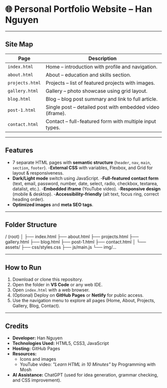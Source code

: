 # 🌐 Personal Portfolio Website – Han Nguyen

---

## Site Map
| Page | Description |
|------|--------------|
| `index.html` | Home – introduction with profile and navigation. |
| `about.html` | About – education and skills section. |
| `projects.html` | Projects – list of featured projects with images. |
| `gallery.html` | Gallery – photo showcase using grid layout. |
| `blog.html` | Blog – blog post summary and link to full article. |
| `post-1.html` | Single post – detailed post with embedded video (iframe). |
| `contact.html` | Contact – full-featured form with multiple input types. |

---

## Features
- 7 separate HTML pages with **semantic structure** (`header`, `nav`, `main`, `section`, `footer`).
-**External CSS** with variables, Flexbox, and Grid for layout & responsiveness.
- **Dark/Light mode** switch using JavaScript.
-**Full-featured contact form** (text, email, password, number, date, select, radio, checkbox, textarea, datalist, etc.).
-**Embedded iframe** (YouTube video).
-**Responsive design** (mobile & desktop).
-**Accessibility-friendly** (alt text, focus ring, correct heading order).
- **Optimized images** and **meta SEO tags**.

---

## Folder Structure
/ (root)
│
├── index.html
├── about.html
├── projects.html
├── gallery.html
├── blog.html
├── post-1.html
├── contact.html
│
└── assets/
├── css/styles.css
├── js/main.js
└── img/...

---

## How to Run
1. Download or clone this repository.  
2. Open the folder in **VS Code** or any web IDE.  
3. Open `index.html` with a web browser.  
4. (Optional) Deploy on **GitHub Pages** or **Netlify** for public access.  
5. Use the navigation menu to explore all pages (Home, About, Projects, Gallery, Blog, Contact).

---
## Credits
- **Developer:** Han Nguyen  
- **Technologies Used:** HTML5, CSS3, JavaScript  
- **Hosting:** GitHub Pages
- **Resources:**  
  - Icons and images 
  - YouTube video: *"Learn HTML in 10 Minutes"* by Programming with Mosh  
- **AI Assistance:** ChatGPT (used for idea generation, grammar checking, and CSS improvement).
